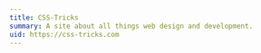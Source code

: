 ```yaml
---
title: CSS-Tricks
summary: A site about all things web design and development.
uid: https://css-tricks.com
---
```

